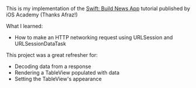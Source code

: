This is my implementation of the [Swift: Build News App](https://www.youtube.com/watch?v=V2IfBdxjWs4) tutorial published by iOS Academy (Thanks Afraz!) 

What I learned:
- How to make an HTTP networking request using URLSession and URLSessionDataTask

This project was a great refresher for:
- Decoding data from a response 
- Rendering a TableView populated with data 
- Setting the TableView's appearance
